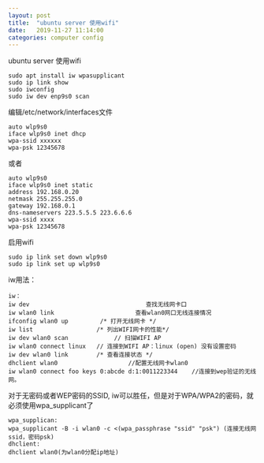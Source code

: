 ```yaml
---
layout: post
title:  "ubuntu server 使用wifi"
date:   2019-11-27 11:14:00
categories: computer config
---
```


ubuntu server 使用wifi
```
sudo apt install iw wpasupplicant
sudo ip link show
sudo iwconfig
sudo iw dev enp9s0 scan
```

编辑/etc/network/interfaces文件
```
auto wlp9s0
iface wlp9s0 inet dhcp
wpa-ssid xxxxxx
wpa-psk 12345678
```
或者
```
auto wlp9s0
iface wlp9s0 inet static
address 192.168.0.20
netmask 255.255.255.0
gateway 192.168.0.1
dns-nameservers 223.5.5.5 223.6.6.6
wpa-ssid xxxx
wpa-psk 12345678
```
启用wifi
```
sudo ip link set down wlp9s0
sudo ip link set up wlp9s0
```
iw用法：
```
iw：
iw dev                                 查找无线网卡口
iw wlan0 link                       查看wlan0网口无线连接情况
ifconfig wlan0 up         /* 打开无线网卡 */
iw list                  /* 列出WIFI网卡的性能*/
iw dev wlan0 scan             // 扫描WIFI AP
iw wlan0 connect linux   // 连接到WIFI AP：linux (open) 没有设置密码
iw dev wlan0 link        /* 查看连接状态 */
dhclient wlan0                    //配置无线网卡wlan0
iw wlan0 connect foo keys 0:abcde d:1:0011223344    //连接到wep验证的无线网。
```
对于无密码或者WEP密码的SSID, iw可以胜任，但是对于WPA/WPA2的密码，就必须使用wpa_supplicant了
```
wpa_supplican:
wpa_supplicant -B -i wlan0 -c <(wpa_passphrase "ssid" "psk") (连接无线网ssid，密码psk)  
dhclient:
dhclient wlan0(为wlan0分配ip地址)  
```
